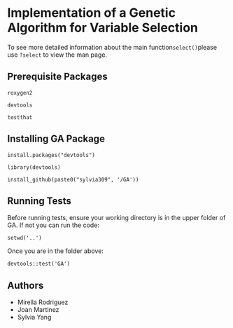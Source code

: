 # Implementation of a Genetic Algorithm for Variable Selection

To see more detailed information about the main function`select()`please use `?select` to view the man page.

## Prerequisite Packages

`roxygen2`

`devtools`

`testthat`

## Installing GA Package

`install.packages("devtools")`

`library(devtools)`

`install_github(paste0("sylvia309", '/GA'))`

## Running Tests

Before running tests, ensure your working directory is in the upper folder of GA. If not you can run the code:

`setwd('..')`

Once you are in the folder above:

`devtools::test('GA')`

## Authors

* Mirella Rodriguez
* Joan Martinez
* Sylvia Yang
